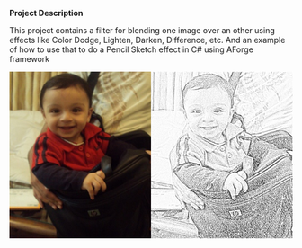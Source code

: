 **Project Description**

This project contains a filter for blending one image over an other using effects like Color Dodge, Lighten, Darken, Difference, etc. And an example of how to use that to do a Pencil Sketch effect in C# using AForge framework

![](Home_csharp-pencil-sketch.png)

